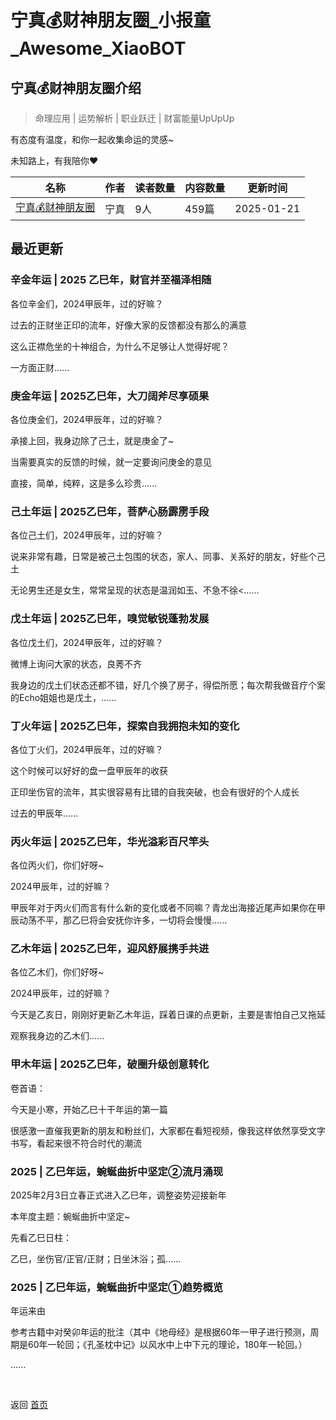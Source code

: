 # 宁真💰财神朋友圈_小报童_Awesome_XiaoBOT

## 宁真💰财神朋友圈介绍
> 命理应用 | 运势解析 | 职业跃迁 | 财富能量UpUpUp    
    
有态度有温度，和你一起收集命运的灵感~    
    
未知路上，有我陪你❤  
  


|名称|作者|读者数量|内容数量|更新时间|
|---|---|---|---|---|
|[宁真💰财神朋友圈](https://xiaobot.net/p/gracecogito?refer=0b133df9-27dc-423b-8101-639049001c13)|宁真|9人|459篇|2025-01-21|

## 最近更新
### 辛金年运 | 2025 乙巳年，财官并至福泽相随

各位辛金们，2024甲辰年，过的好嘛？

过去的正财坐正印的流年，好像大家的反馈都没有那么的满意

这么正襟危坐的十神组合，为什么不足够让人觉得好呢？

一方面正财......

### 庚金年运 | 2025乙巳年，大刀阔斧尽享硕果

各位庚金们，2024甲辰年，过的好嘛？

承接上回，我身边除了己土，就是庚金了~

当需要真实的反馈的时候，就一定要询问庚金的意见

直接，简单，纯粹，这是多么珍贵......

### 己土年运 | 2025乙巳年，菩萨心肠霹雳手段

各位己土们，2024甲辰年，过的好嘛？

说来非常有趣，日常是被己土包围的状态，家人、同事、关系好的朋友，好些个己土

无论男生还是女生，常常呈现的状态是温润如玉、不急不徐<......

### 戊土年运 | 2025乙巳年，嗅觉敏锐蓬勃发展

各位戊土们，2024甲辰年，过的好嘛？

微博上询问大家的状态，良莠不齐

我身边的戊土们状态还都不错，好几个换了房子，得偿所愿；每次帮我做音疗个案的Echo姐姐也是戊土，......

### 丁火年运 | 2025乙巳年，探索自我拥抱未知的变化

各位丁火们，2024甲辰年，过的好嘛？

这个时候可以好好的盘一盘甲辰年的收获

正印坐伤官的流年，其实很容易有比错的自我突破，也会有很好的个人成长

过去的甲辰年......

### 丙火年运 | 2025乙巳年，华光溢彩百尺竿头

各位丙火们，你们好呀~

2024甲辰年，过的好嘛？

甲辰年对于丙火们而言有什么新的变化或者不同嘛？青龙出海接近尾声如果你在甲辰动荡不平，那乙巳将会安抚你许多，一切将会慢慢......

### 乙木年运 | 2025乙巳年，迎风舒展携手共进

各位乙木们，你们好呀~

2024甲辰年，过的好嘛？

今天是乙亥日，刚刚好更新乙木年运，踩着日课的点更新，主要是害怕自己又拖延

观察我身边的乙木们......

### 甲木年运 | 2025乙巳年，破圈升级创意转化

卷首语：

今天是小寒，开始乙巳十干年运的第一篇

很感激一直催我更新的朋友和粉丝们，大家都在看短视频，像我这样依然享受文字书写，看起来很不符合时代的潮流

### 2025 | 乙巳年运，蜿蜒曲折中坚定②流月涌现

2025年2月3日立春正式进入乙巳年，调整姿势迎接新年

本年度主题：蜿蜒曲折中坚定~

先看乙巳日柱：

乙巳，坐伤官/正官/正财；日坐沐浴；孤......

### 2025 | 乙巳年运，蜿蜒曲折中坚定①趋势概览

 年运来由

参考古籍中对癸卯年运的批注（其中《地母经》是根据60年一甲子进行预测，周期是60年一轮回；《孔圣枕中记》以风水中上中下元的理论，180年一轮回。）

......


<a href="https://github.com/Reno9527/awesome-xiaobot" style="color: white; text-decoration: none;">awesome-xiaobot</a>

返回 [首页](../README.md)
